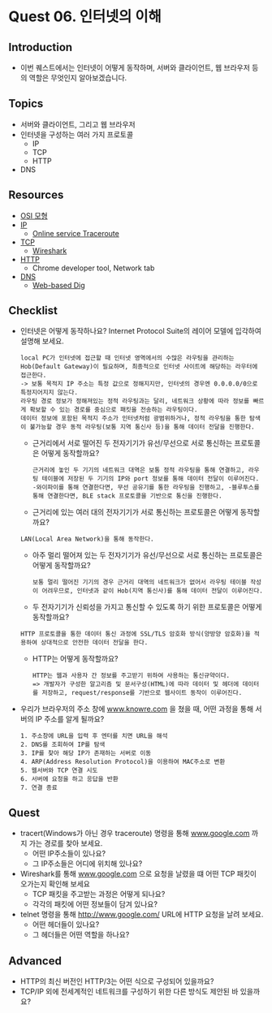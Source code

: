 # Quest 06. 인터넷의 이해

## Introduction

- 이번 퀘스트에서는 인터넷이 어떻게 동작하며, 서버와 클라이언트, 웹 브라우저 등의 역할은 무엇인지 알아보겠습니다.

## Topics

- 서버와 클라이언트, 그리고 웹 브라우저
- 인터넷을 구성하는 여러 가지 프로토콜
  - IP
  - TCP
  - HTTP
- DNS

## Resources

- [OSI 모형](https://ko.wikipedia.org/wiki/OSI_%EB%AA%A8%ED%98%95)
- [IP](https://ko.wikipedia.org/wiki/%EC%9D%B8%ED%84%B0%EB%84%B7_%ED%94%84%EB%A1%9C%ED%86%A0%EC%BD%9C)
  - [Online service Traceroute](http://ping.eu/traceroute/)
- [TCP](https://ko.wikipedia.org/wiki/%EC%A0%84%EC%86%A1_%EC%A0%9C%EC%96%B4_%ED%94%84%EB%A1%9C%ED%86%A0%EC%BD%9C)
  - [Wireshark](https://www.wireshark.org/download.html)
- [HTTP](https://ko.wikipedia.org/wiki/HTTP)
  - Chrome developer tool, Network tab
- [DNS](https://ko.wikipedia.org/wiki/%EB%8F%84%EB%A9%94%EC%9D%B8_%EB%84%A4%EC%9E%84_%EC%8B%9C%EC%8A%A4%ED%85%9C)
  - [Web-based Dig](http://networking.ringofsaturn.com/Tools/dig.php)

## Checklist

- 인터넷은 어떻게 동작하나요? Internet Protocol Suite의 레이어 모델에 입각하여 설명해 보세요.
  ```
  local PC가 인터넷에 접근할 때 인터넷 영역에서의 수많은 라우팅을 관리하는 Hob(Default Gateway)이 필요하며, 최종적으로 인터넷 사이트에 해당하는 라우터에 접근한다.
  -> 보통 목적지 IP 주소는 특정 값으로 정해지지만, 인터넷의 경우엔 0.0.0.0/0으로 특정지어지지 않는다.
  라우팅 경로 정보가 정해져있는 정적 라우팅과는 달리, 네트워크 상황에 따라 정보를 빠르게 확보할 수 있는 경로를 중심으로 패킷을 전송하는 라우팅이다.
  데이터 정보에 포함된 목적지 주소가 인터넷처럼 광범위하거나, 정적 라우팅을 통한 탐색이 불가능할 경우 동적 라우팅(보통 지역 통신사 등)을 통해 데이터 전달을 진행한다.
  ```
  - 근거리에서 서로 떨어진 두 전자기기가 유선/무선으로 서로 통신하는 프로토콜은 어떻게 동작할까요?
    ```
    근거리에 놓인 두 기기의 네트워크 대역은 보통 정적 라우팅을 통해 연결하고, 라우팅 테이블에 저장된 두 기기의 IP와 port 정보를 통해 데이터 전달이 이루어진다.
    -와이파이를 통해 연결한다면, 무선 공유기를 통한 라우팅을 진행하고, -블루투스를 통해 연결한다면, BLE stack 프로토콜을 기반으로 통신을 진행한다.
    ```
  - 근거리에 있는 여러 대의 전자기기가 서로 통신하는 프로토콜은 어떻게 동작할까요?
  ```
  LAN(Local Area Network)을 통해 동작한다.
  ```
  - 아주 멀리 떨어져 있는 두 전자기기가 유선/무선으로 서로 통신하는 프로토콜은 어떻게 동작할까요?
    ```
    보통 멀리 떨어진 기기의 경우 근거리 대역의 네트워크가 없어서 라우팅 테이블 작성이 어려우므로, 인터넷과 같이 Hob(지역 통신사)를 통해 데이터 전달이 이루어진다.
    ```
  - 두 전자기기가 신뢰성을 가지고 통신할 수 있도록 하기 위한 프로토콜은 어떻게 동작할까요?
  ```
  HTTP 프로토콜을 통한 데이터 통신 과정에 SSL/TLS 암호화 방식(양방양 암호화)을 적용하여 상대적으로 안전한 데이터 전달을 한다.
  ```
  - HTTP는 어떻게 동작할까요?
    ```
    HTTP는 웹과 사용자 간 정보를 주고받기 위하여 사용하는 통신규약이다.
    => 개발자가 구성한 알고리즘 및 문서구성(HTML)에 따라 데이터 및 헤더에 데이터를 저장하고, request/response를 기반으로 웹사이트 동작이 이루어진다.
    ```
- 우리가 브라우저의 주소 창에 www.knowre.com 을 쳤을 때, 어떤 과정을 통해 서버의 IP 주소를 알게 될까요?

  ```
  1. 주소창에 URL을 입력 후 엔터를 치면 URL을 해석
  2. DNS를 조회하여 IP를 탐색
  3. IP를 찾아 해당 IP가 존재하는 서버로 이동
  4. ARP(Address Resolution Protocol)을 이용하여 MAC주소로 변환
  5. 웹서버와 TCP 연결 시도
  6. 서버에 요청을 하고 응답을 반환
  7. 연결 종료
  ```

## Quest

- tracert(Windows가 아닌 경우 traceroute) 명령을 통해 www.google.com 까지 가는 경로를 찾아 보세요.
  - 어떤 IP주소들이 있나요?
  - 그 IP주소들은 어디에 위치해 있나요?
- Wireshark를 통해 www.google.com 으로 요청을 날렸을 떄 어떤 TCP 패킷이 오가는지 확인해 보세요
  - TCP 패킷을 주고받는 과정은 어떻게 되나요?
  - 각각의 패킷에 어떤 정보들이 담겨 있나요?
- telnet 명령을 통해 http://www.google.com/ URL에 HTTP 요청을 날려 보세요.
  - 어떤 헤더들이 있나요?
  - 그 헤더들은 어떤 역할을 하나요?

## Advanced

- HTTP의 최신 버전인 HTTP/3는 어떤 식으로 구성되어 있을까요?
- TCP/IP 외에 전세계적인 네트워크를 구성하기 위한 다른 방식도 제안된 바 있을까요?
